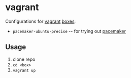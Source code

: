 vagrant
=======

Configurations for [vagrant](https://docs.vagrantup.com/v2/) [boxes](https://atlas.hashicorp.com/boxes/search):

* `pacemaker-ubuntu-precise` -- for trying out [pacemaker](http://clusterlabs.org/quickstart-ubuntu.html)

Usage
-----

1. clone repo
2. `cd <box>`
3. `vagrant up`

